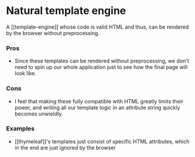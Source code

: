 # Natural template engine
A [[template-engine]] whose code is valid HTML and thus, can be rendered by the browser without preprocessing.

### Pros
* Since these templates can be rendered without preprocessing, we don't need to spin up our whole application just to see how the final page will look like.

### Cons
* I feel that making these fully compatible with HTML greatly limits their power, and writing all our template logic in an attribute string quickly becomes unwieldly.

### Examples
* [[thymeleaf]]'s templates just consist of specific HTML attributes, which in the end are just ignored by the browser
